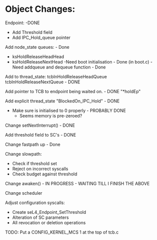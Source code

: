 # Object Changes:
Endpoint: -DONE
- Add Threshold field
- Add IPC_Hold_queue pointer


Add node_state queues: - Done
- ksHoldReleaseHeadHead
- ksHoldReleaseNextHead
-Need boot initialisation - Done (in boot.c)
-Need addqueue and dequeue function - Done

Add to thread_state: tcbInHoldReleaseHeadQueue tcbInHoldReleaseNextQueue - DONE

Add pointer to TCB to endpoint being waited on. - DONE "*holdEp"

Add explicit thread_state "BlockedOn_IPC_Hold" - DONE

- Make sure is initialised to 0 properly - PROBABLY DONE
    - Seems memory is pre-zeroed?

Change setNextInterrupt() - DONE

Add threshold field to SC's - DONE



Change fastpath up - Done


Change slowpath:
- Check if threshold set
- Reject on incorrect syscalls
- Check budget against threshold

Change awaken() - IN PROGRESS - WAITING TILL I FINISH THE ABOVE

Change scheduler


Adjust configuration syscalls:
- Create seL4\_Endpoint\_SetThreshold
- Alteration of SC parameters
- All revocation or deletion operations


TODO: Put a CONFIG_KERNEL_MCS 1 at the top of tcb.c